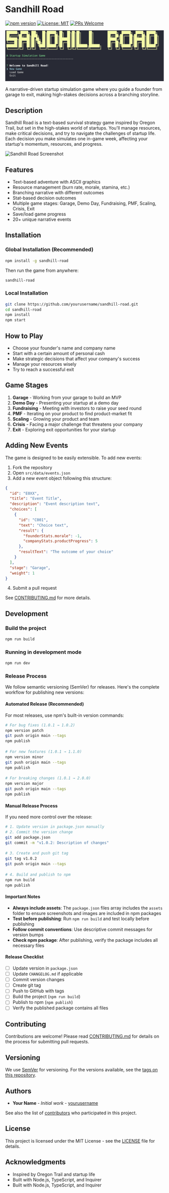 # Sandhill Road

[![npm version](https://img.shields.io/npm/v/sandhill-road.svg)](https://www.npmjs.com/package/sandhill-road)
[![License: MIT](https://img.shields.io/badge/License-MIT-yellow.svg)](https://opensource.org/licenses/MIT)
[![PRs Welcome](https://img.shields.io/badge/PRs-welcome-brightgreen.svg)](./CONTRIBUTING.md)

![Sandhill Road Title Screen](https://raw.githubusercontent.com/bomatson/sandhill-road/main/assets/title-screen.png)

A narrative-driven startup simulation game where you guide a founder from garage to exit, making high-stakes decisions across a branching storyline.

## Description

Sandhill Road is a text-based survival strategy game inspired by Oregon Trail, but set in the high-stakes world of startups. You'll manage resources, make critical decisions, and try to navigate the challenges of startup life. Each decision you make simulates one in-game week, affecting your startup's momentum, resources, and progress.

![Sandhill Road Screenshot](https://raw.githubusercontent.com/bomatson/sandhill-road/main/assets/screenshot.png)

## Features

- Text-based adventure with ASCII graphics
- Resource management (burn rate, morale, stamina, etc.)
- Branching narrative with different outcomes
- Stat-based decision outcomes
- Multiple game stages: Garage, Demo Day, Fundraising, PMF, Scaling, Crisis, Exit
- Save/load game progress
- 20+ unique narrative events

## Installation

### Global Installation (Recommended)

```bash
npm install -g sandhill-road
```

Then run the game from anywhere:

```bash
sandhill-road
```

### Local Installation

```bash
git clone https://github.com/yourusername/sandhill-road.git
cd sandhill-road
npm install
npm start
```

## How to Play

- Choose your founder's name and company name
- Start with a certain amount of personal cash
- Make strategic decisions that affect your company's success
- Manage your resources wisely
- Try to reach a successful exit

## Game Stages

1. **Garage** - Working from your garage to build an MVP
2. **Demo Day** - Presenting your startup at a demo day
3. **Fundraising** - Meeting with investors to raise your seed round
4. **PMF** - Iterating on your product to find product-market fit
5. **Scaling** - Growing your product and team
6. **Crisis** - Facing a major challenge that threatens your company
7. **Exit** - Exploring exit opportunities for your startup

## Adding New Events

The game is designed to be easily extensible. To add new events:

1. Fork the repository
2. Open `src/data/events.json`
3. Add a new event object following this structure:

```json
{
  "id": "E0XX",
  "title": "Event Title",
  "description": "Event description text",
  "choices": [
    {
      "id": "C001",
      "text": "Choice text",
      "result": {
        "founderStats.morale": -1,
        "companyStats.productProgress": 5
      },
      "resultText": "The outcome of your choice"
    }
  ],
  "stage": "Garage",
  "weight": 1
}
```

4. Submit a pull request

See [CONTRIBUTING.md](./CONTRIBUTING.md) for more details.

## Development

### Build the project

```bash
npm run build
```

### Running in development mode

```bash
npm run dev
```

### Release Process

We follow semantic versioning (SemVer) for releases. Here's the complete workflow for publishing new versions:

#### Automated Release (Recommended)

For most releases, use npm's built-in version commands:

```bash
# For bug fixes (1.0.1 → 1.0.2)
npm version patch
git push origin main --tags
npm publish

# For new features (1.0.1 → 1.1.0)
npm version minor
git push origin main --tags
npm publish

# For breaking changes (1.0.1 → 2.0.0)
npm version major
git push origin main --tags
npm publish
```

#### Manual Release Process

If you need more control over the release:

```bash
# 1. Update version in package.json manually
# 2. Commit the version change
git add package.json
git commit -m "v1.0.2: Description of changes"

# 3. Create and push git tag
git tag v1.0.2
git push origin main --tags

# 4. Build and publish to npm
npm run build
npm publish
```

#### Important Notes

- **Always include assets**: The `package.json` files array includes the `assets` folder to ensure screenshots and images are included in npm packages
- **Test before publishing**: Run `npm run build` and test locally before publishing
- **Follow commit conventions**: Use descriptive commit messages for version bumps
- **Check npm package**: After publishing, verify the package includes all necessary files

#### Release Checklist

- [ ] Update version in `package.json`
- [ ] Update `CHANGELOG.md` if applicable
- [ ] Commit version changes
- [ ] Create git tag
- [ ] Push to GitHub with tags
- [ ] Build the project (`npm run build`)
- [ ] Publish to npm (`npm publish`)
- [ ] Verify the published package contains all files

## Contributing

Contributions are welcome! Please read [CONTRIBUTING.md](./CONTRIBUTING.md) for details on the process for submitting pull requests.

## Versioning

We use [SemVer](http://semver.org/) for versioning. For the versions available, see the [tags on this repository](https://github.com/yourusername/sandhill-road/tags).

## Authors

* **Your Name** - *Initial work* - [yourusername](https://github.com/yourusername)

See also the list of [contributors](https://github.com/yourusername/sandhill-road/contributors) who participated in this project.

## License

This project is licensed under the MIT License - see the [LICENSE](LICENSE) file for details.

## Acknowledgments

- Inspired by Oregon Trail and startup life
- Built with Node.js, TypeScript, and Inquirer 
- Built with Node.js, TypeScript, and Inquirer 